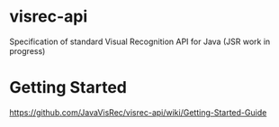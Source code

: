 # visrec-api
Specification of standard Visual Recognition API for Java (JSR work in progress)

# Getting Started
https://github.com/JavaVisRec/visrec-api/wiki/Getting-Started-Guide
